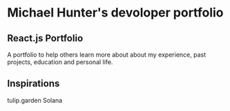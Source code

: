 # Michael Hunter's devoloper portfolio

## React.js Portfolio
A portfolio to help others learn more about about my experience, past projects, education and personal life.

## Inspirations
tulip.garden
Solana

